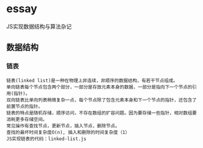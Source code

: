 # essay
JS实现数据结构与算法杂记

## 数据结构

### 链表
    链表(linked list)是一种在物理上非连续，非顺序的数据结构，有若干节点组成。
    单向链表每个节点包含两个部分，一部分是存放元素本身的数据，一部分是指向下一个节点的引用(指针)。
    双向链表比单向列表稍微复杂一点，每个节点除了包含元素本身和下一个节点的指针，还包含了前置节点的指针。
    链表的特点是随机存储，顺序访问，不存在数组的扩容问题。因为要存储一些指针，相对数组要消耗更多存储空间。
    常见操作有查找节点，更新节点，插入节点，删除节点。
    查找的最坏时间复杂度O(n), 插入和删除的时间复杂度（1）
    JS实现链表的代码：linked-list.js